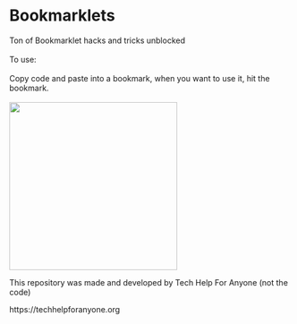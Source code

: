 # Bookmarklets
Ton of Bookmarklet hacks and tricks unblocked
<br>
<br>
To use:
<br>
<br>
Copy code and paste into a bookmark, when you want to use it, hit the bookmark.
<br>
<br>
<a href="#">
<img src="https://techhelpforanyone.org/logo.png" width="300" height="300">
</a>
<p>This repository was made and developed by Tech Help For Anyone (not the code)</p>
https://techhelpforanyone.org 
